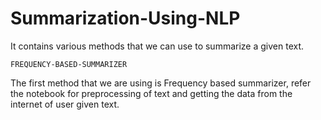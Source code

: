 # Summarization-Using-NLP
It contains various methods that we can use to summarize a given text.

    FREQUENCY-BASED-SUMMARIZER
The first method that we are using is Frequency based summarizer, refer the notebook for preprocessing of text and getting the data from the internet of user given text.

